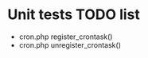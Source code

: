 Unit tests TODO list
====================

- cron.php  register_crontask()
- cron.php  unregister_crontask()
